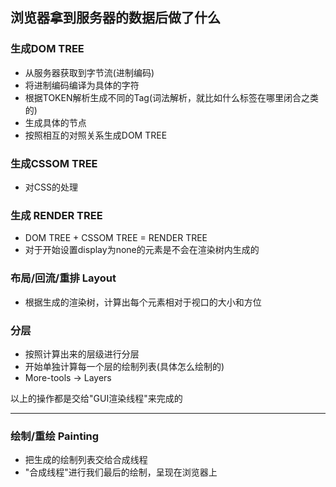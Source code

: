 ## 浏览器拿到服务器的数据后做了什么



### 生成DOM TREE

- 从服务器获取到字节流(进制编码)
- 将进制编码编译为具体的字符
- 根据TOKEN解析生成不同的Tag(词法解析，就比如什么标签在哪里闭合之类的)
- 生成具体的节点
- 按照相互的对照关系生成DOM TREE

### 生成CSSOM TREE

- 对CSS的处理

### 生成 RENDER TREE

- DOM TREE + CSSOM TREE = RENDER TREE
- 对于开始设置display为none的元素是不会在渲染树内生成的

### 布局/回流/重排  Layout

- 根据生成的渲染树，计算出每个元素相对于视口的大小和方位

### 分层

- 按照计算出来的层级进行分层
- 开始单独计算每一个层的绘制列表(具体怎么绘制的)
- More-tools -> Layers



以上的操作都是交给"GUI渲染线程"来完成的

****



### 绘制/重绘  Painting

- 把生成的绘制列表交给合成线程
- "合成线程"进行我们最后的绘制，呈现在浏览器上